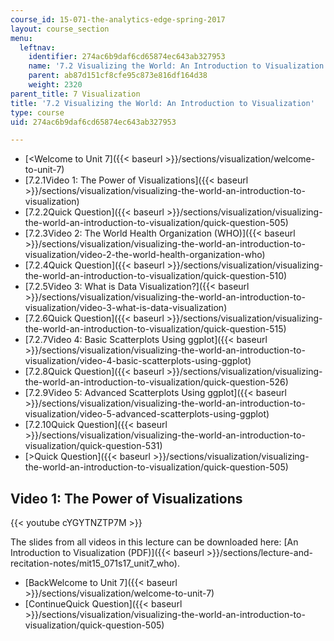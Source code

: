 ```yaml
---
course_id: 15-071-the-analytics-edge-spring-2017
layout: course_section
menu:
  leftnav:
    identifier: 274ac6b9daf6cd65874ec643ab327953
    name: '7.2 Visualizing the World: An Introduction to Visualization'
    parent: ab87d151cf8cfe95c873e816df164d38
    weight: 2320
parent_title: 7 Visualization
title: '7.2 Visualizing the World: An Introduction to Visualization'
type: course
uid: 274ac6b9daf6cd65874ec643ab327953

---
```


*   [<Welcome to Unit 7]({{< baseurl >}}/sections/visualization/welcome-to-unit-7)
*   [7.2.1Video 1: The Power of Visualizations]({{< baseurl >}}/sections/visualization/visualizing-the-world-an-introduction-to-visualization)
*   [7.2.2Quick Question]({{< baseurl >}}/sections/visualization/visualizing-the-world-an-introduction-to-visualization/quick-question-505)
*   [7.2.3Video 2: The World Health Organization (WHO)]({{< baseurl >}}/sections/visualization/visualizing-the-world-an-introduction-to-visualization/video-2-the-world-health-organization-who)
*   [7.2.4Quick Question]({{< baseurl >}}/sections/visualization/visualizing-the-world-an-introduction-to-visualization/quick-question-510)
*   [7.2.5Video 3: What is Data Visualization?]({{< baseurl >}}/sections/visualization/visualizing-the-world-an-introduction-to-visualization/video-3-what-is-data-visualization)
*   [7.2.6Quick Question]({{< baseurl >}}/sections/visualization/visualizing-the-world-an-introduction-to-visualization/quick-question-515)
*   [7.2.7Video 4: Basic Scatterplots Using ggplot]({{< baseurl >}}/sections/visualization/visualizing-the-world-an-introduction-to-visualization/video-4-basic-scatterplots-using-ggplot)
*   [7.2.8Quick Question]({{< baseurl >}}/sections/visualization/visualizing-the-world-an-introduction-to-visualization/quick-question-526)
*   [7.2.9Video 5: Advanced Scatterplots Using ggplot]({{< baseurl >}}/sections/visualization/visualizing-the-world-an-introduction-to-visualization/video-5-advanced-scatterplots-using-ggplot)
*   [7.2.10Quick Question]({{< baseurl >}}/sections/visualization/visualizing-the-world-an-introduction-to-visualization/quick-question-531)
*   [\>Quick Question]({{< baseurl >}}/sections/visualization/visualizing-the-world-an-introduction-to-visualization/quick-question-505)

Video 1: The Power of Visualizations
------------------------------------

{{< youtube cYGYTNZTP7M >}}

The slides from all videos in this lecture can be downloaded here: [An Introduction to Visualization (PDF)]({{< baseurl >}}/sections/lecture-and-recitation-notes/mit15_071s17_unit7_who).

*   [BackWelcome to Unit 7]({{< baseurl >}}/sections/visualization/welcome-to-unit-7)
*   [ContinueQuick Question]({{< baseurl >}}/sections/visualization/visualizing-the-world-an-introduction-to-visualization/quick-question-505)